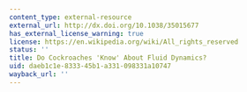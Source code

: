 ```yaml
---
content_type: external-resource
external_url: http://dx.doi.org/10.1038/35015677
has_external_license_warning: true
license: https://en.wikipedia.org/wiki/All_rights_reserved
status: ''
title: Do Cockroaches 'Know' About Fluid Dynamics?
uid: daeb1c1e-8333-45b1-a331-098331a10747
wayback_url: ''
---
```

